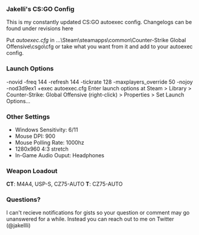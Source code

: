 ### Jakelli's CS:GO Config
This is my constantly updated CS:GO autoexec config. Changelogs can be found under revisions here

Put *autoexec.cfg* in ...\Steam\steamapps\common\Counter-Strike Global Offensive\csgo\cfg or take what you want from it and add to your autoexec config.

### Launch Options
-novid -freq 144 -refresh 144 -tickrate 128 -maxplayers_override 50 -nojoy -nod3d9ex1 +exec autoexec.cfg
Enter launch options at Steam > Library > Counter-Strike: Global Offensive (right-click) > Properties > Set Launch Options...

### Other Settings
+ Windows Sensitivity: 6/11
+ Mouse DPI: 900
+ Mouse Polling Rate: 1000hz
+ 1280x960 4:3 stretch
+ In-Game Audio Ouput: Headphones

### Weapon Loadout
**CT**: M4A4, USP-S, CZ75-AUTO
**T**: CZ75-AUTO

### Questions?
I can't recieve notifications for gists so your question or comment may go unanswered for a while. Instead you can reach out to me on Twitter (@jakellli)
